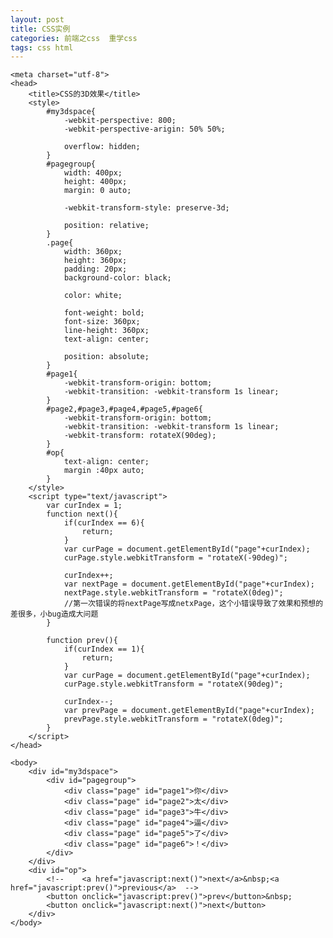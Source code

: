 ```yaml
---
layout: post
title: CSS实例
categories: 前端之css  重学css  
tags: css html
---
```




<!DOCTYPE html>
	<meta charset="utf-8">
	<head>
		<title>CSS的3D效果</title>
		<style>
			#my3dspace{
				-webkit-perspective: 800;
				-webkit-perspective-arigin: 50% 50%;
				
				overflow: hidden;
			}
			#pagegroup{
				width: 400px;
				height: 400px;
				margin: 0 auto;
				
				-webkit-transform-style: preserve-3d;
				
				position: relative;
			}
			.page{
				width: 360px;
				height: 360px;
				padding: 20px;
				background-color: black;
				
				color: white;
				
				font-weight: bold;
				font-size: 360px;
				line-height: 360px;
				text-align: center;
				
				position: absolute;
			}
			#page1{
				-webkit-transform-origin: bottom;
				-webkit-transition: -webkit-transform 1s linear;
			}
			#page2,#page3,#page4,#page5,#page6{
				-webkit-transform-origin: bottom;
				-webkit-transition: -webkit-transform 1s linear;
				-webkit-transform: rotateX(90deg);
			}
			#op{
				text-align: center;
				margin :40px auto;
			}
		</style>
		<script type="text/javascript">
			var curIndex = 1;
			function next(){
				if(curIndex == 6){
					return;
				}
				var curPage = document.getElementById("page"+curIndex);
				curPage.style.webkitTransform = "rotateX(-90deg)";
				
				curIndex++;
				var nextPage = document.getElementById("page"+curIndex);
				nextPage.style.webkitTransform = "rotateX(0deg)";
				//第一次错误的将nextPage写成netxPage，这个小错误导致了效果和预想的差很多，小bug造成大问题
 			}
			
			function prev(){
				if(curIndex == 1){
					return;
				}
				var curPage = document.getElementById("page"+curIndex);
				curPage.style.webkitTransform = "rotateX(90deg)";
				
				curIndex--;
				var prevPage = document.getElementById("page"+curIndex);
				prevPage.style.webkitTransform = "rotateX(0deg)";
			}
		</script>
	</head>
	
	<body>
		<div id="my3dspace">
			<div id="pagegroup">
				<div class="page" id="page1">你</div>
				<div class="page" id="page2">太</div>
				<div class="page" id="page3">牛</div>
				<div class="page" id="page4">逼</div>
				<div class="page" id="page5">了</div>
				<div class="page" id="page6">！</div>
			</div>
		</div>
		<div id="op">
			<!--	<a href="javascript:next()">next</a>&nbsp;<a href="javascript:prev()">previous</a>	-->
			<button onclick="javascript:prev()">prev</button>&nbsp;
			<button onclick="javascript:next()">next</button>
		</div>
	</body>
</html>
